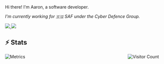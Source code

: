 Hi there! I'm Aaron, a software developer.

<i>I'm currently working for 🇸🇬 SAF under the Cyber Defence Group.</i>

<a target="_blank" href="https://instagram.com/aaronti_">
  <img src="https://img.shields.io/badge/aaronti_%20-%23FFD1DC.svg?&style=for-the-badge&logo=Instagram&logoColor=black"/>
</a>
<a target="_blank" href="https://mcdulltii.github.io">
  <img src="https://img.shields.io/badge/portfolio%20-%23BEAEE2.svg?&style=for-the-badge"/>
</a>

## ⚡ Stats
![Metrics](https://metrics.lecoq.io/mcdulltii?template=classic&base.activity=0&base.community=0&base.metadata=0&languages=1&stars=1&lines=1&languages.ignored=Javascript&stars.limit=2)
<img align="right" src="https://visitor-badge.laobi.icu/badge?page_id=mcdulltii" alt="Visitor Count" />
